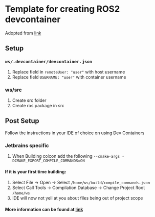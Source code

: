 # Template for creating ROS2 devcontainer
Adopted from [link](https://docs.ros.org/en/jazzy/How-To-Guides/Setup-ROS-2-with-VSCode-and-Docker-Container.html)
## Setup
### `ws/.devcontainer/devcontainer.json`
1. Replace field in `remoteUser: "user"` with host username
2. Replace field `USERNAME: "user"` with container username
### ws/src
1. Create src folder
2. Create ros package in src

## Post Setup
Follow the instructions in your IDE of choice on using Dev Containers
### Jetbrains specific
1. When Building colcon add the following `--cmake-args -DCMAKE_EXPORT_COMPILE_COMMANDS=ON`
#### If it is your first time building:
1. Select File -> Open -> Select `/home/ws/build/compile_commands.json`
2. Select Call Tools -> Compilation Database -> Change Project Root `/home/ws`
3. IDE will now not yell at you about files being out of project scope
#### More information can be found at [link](https://www.jetbrains.com/help/clion/compilation-database.html#compdb_load)
